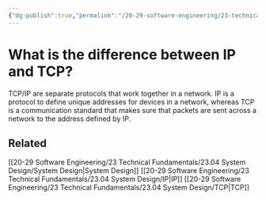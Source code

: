 ```yaml
---
{"dg-publish":true,"permalink":"/20-29-software-engineering/23-technical-fundamentals/23-04-system-design/what-is-the-difference-between-ip-and-tcp/","tags":["code/system_design"],"created":"2023-09-08T07:01:06.507-05:00","updated":"2023-09-08T07:04:27.854-05:00"}
---
```


# What is the difference between IP and TCP?
TCP/IP are separate protocols that work together in a network. IP is a protocol to define unique addresses for devices in a network, whereas TCP is a communication standard that makes sure that packets are sent across a network to the address defined by IP.
## Related
[[20-29 Software Engineering/23 Technical Fundamentals/23.04 System Design/System Design\|System Design]]
[[20-29 Software Engineering/23 Technical Fundamentals/23.04 System Design/IP\|IP]]
[[20-29 Software Engineering/23 Technical Fundamentals/23.04 System Design/TCP\|TCP]]